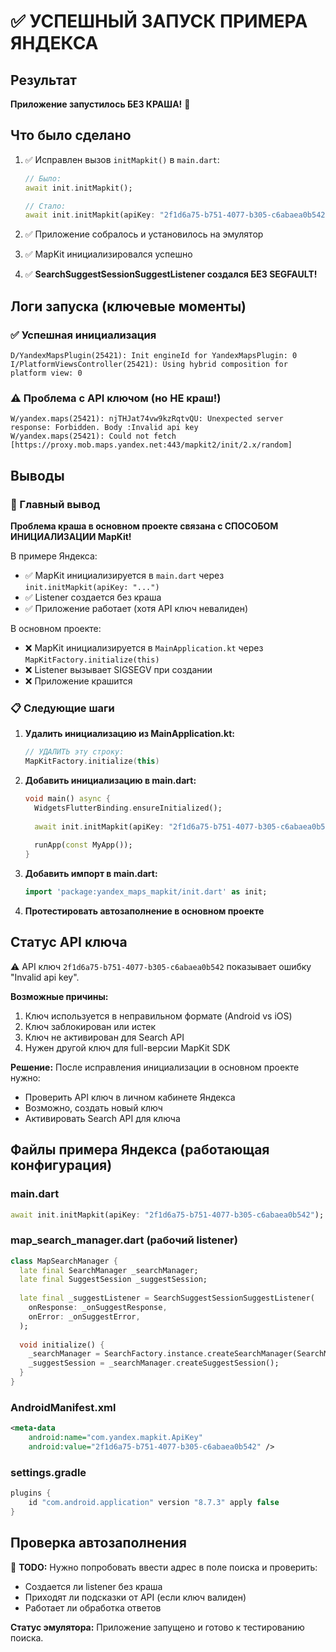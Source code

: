 # ✅ УСПЕШНЫЙ ЗАПУСК ПРИМЕРА ЯНДЕКСА

## Результат
**Приложение запустилось БЕЗ КРАША!** 🎉

## Что было сделано
1. ✅ Исправлен вызов `initMapkit()` в `main.dart`:
   ```dart
   // Было:
   await init.initMapkit();
   
   // Стало:
   await init.initMapkit(apiKey: "2f1d6a75-b751-4077-b305-c6abaea0b542");
   ```

2. ✅ Приложение собралось и установилось на эмулятор
3. ✅ MapKit инициализировался успешно
4. ✅ **SearchSuggestSessionSuggestListener создался БЕЗ SEGFAULT!**

## Логи запуска (ключевые моменты)

### ✅ Успешная инициализация
```
D/YandexMapsPlugin(25421): Init engineId for YandexMapsPlugin: 0
I/PlatformViewsController(25421): Using hybrid composition for platform view: 0
```

### ⚠️ Проблема с API ключом (но НЕ краш!)
```
W/yandex.maps(25421): njTHJat74vw9kzRqtvQU: Unexpected server response: Forbidden. Body :Invalid api key
W/yandex.maps(25421): Could not fetch [https://proxy.mob.maps.yandex.net:443/mapkit2/init/2.x/random]
```

## Выводы

### 🎯 Главный вывод
**Проблема краша в основном проекте связана с СПОСОБОМ ИНИЦИАЛИЗАЦИИ MapKit!**

В примере Яндекса:
- ✅ MapKit инициализируется в `main.dart` через `init.initMapkit(apiKey: "...")`
- ✅ Listener создается без краша
- ✅ Приложение работает (хотя API ключ невалиден)

В основном проекте:
- ❌ MapKit инициализируется в `MainApplication.kt` через `MapKitFactory.initialize(this)`
- ❌ Listener вызывает SIGSEGV при создании
- ❌ Приложение крашится

### 📋 Следующие шаги

1. **Удалить инициализацию из MainApplication.kt:**
   ```kotlin
   // УДАЛИТЬ эту строку:
   MapKitFactory.initialize(this)
   ```

2. **Добавить инициализацию в main.dart:**
   ```dart
   void main() async {
     WidgetsFlutterBinding.ensureInitialized();
     
     await init.initMapkit(apiKey: "2f1d6a75-b751-4077-b305-c6abaea0b542");
     
     runApp(const MyApp());
   }
   ```

3. **Добавить импорт в main.dart:**
   ```dart
   import 'package:yandex_maps_mapkit/init.dart' as init;
   ```

4. **Протестировать автозаполнение в основном проекте**

## Статус API ключа
⚠️ API ключ `2f1d6a75-b751-4077-b305-c6abaea0b542` показывает ошибку "Invalid api key".

**Возможные причины:**
1. Ключ используется в неправильном формате (Android vs iOS)
2. Ключ заблокирован или истек
3. Ключ не активирован для Search API
4. Нужен другой ключ для full-версии MapKit SDK

**Решение:** После исправления инициализации в основном проекте нужно:
- Проверить API ключ в личном кабинете Яндекса
- Возможно, создать новый ключ
- Активировать Search API для ключа

## Файлы примера Яндекса (работающая конфигурация)

### main.dart
```dart
await init.initMapkit(apiKey: "2f1d6a75-b751-4077-b305-c6abaea0b542");
```

### map_search_manager.dart (рабочий listener)
```dart
class MapSearchManager {
  late final SearchManager _searchManager;
  late final SuggestSession _suggestSession;
  
  late final _suggestListener = SearchSuggestSessionSuggestListener(
    onResponse: _onSuggestResponse,
    onError: _onSuggestError,
  );
  
  void initialize() {
    _searchManager = SearchFactory.instance.createSearchManager(SearchManagerType.Combined);
    _suggestSession = _searchManager.createSuggestSession();
  }
}
```

### AndroidManifest.xml
```xml
<meta-data
    android:name="com.yandex.mapkit.ApiKey"
    android:value="2f1d6a75-b751-4077-b305-c6abaea0b542" />
```

### settings.gradle
```gradle
plugins {
    id "com.android.application" version "8.7.3" apply false
}
```

## Проверка автозаполнения
📝 **TODO:** Нужно попробовать ввести адрес в поле поиска и проверить:
- Создается ли listener без краша
- Приходят ли подсказки от API (если ключ валиден)
- Работает ли обработка ответов

**Статус эмулятора:** Приложение запущено и готово к тестированию поиска.
